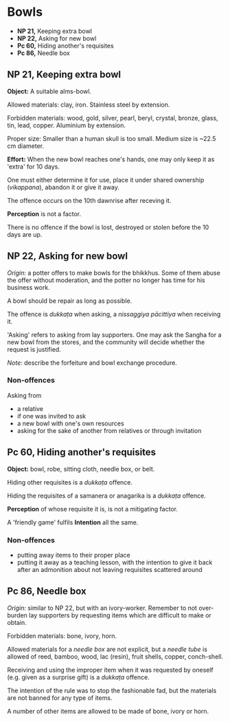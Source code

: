 # Bowls

-   **NP 21,** Keeping extra bowl
-   **NP 22,** Asking for new bowl
-   **Pc 60,** Hiding another's requisites
-   **Pc 86,** Needle box

## NP 21, Keeping extra bowl

**Object:** A suitable alms-bowl.

Allowed materials: clay, iron. Stainless steel by extension.

Forbidden materials: wood, gold, silver, pearl, beryl, crystal, bronze, glass, tin, lead, copper. Aluminium by extension.

Proper size: Smaller than a human skull is too small. Medium size is ~22.5 cm diameter.

**Effort:** When the new bowl reaches one's hands, one may only keep it as 'extra' for 10 days.

One must either determine it for use, place it under shared ownership (*vikappana*), abandon it or give it away.

The offence occurs on the 10th dawnrise after receving it.

**Perception** is not a factor.

There is no offence if the bowl is lost, destroyed or stolen before the 10 days are up.

## NP 22, Asking for new bowl

*Origin:* a potter offers to make bowls for the bhikkhus. Some of them abuse the
offer without moderation, and the potter no longer has time for his business
work.

A bowl should be repair as long as possible.

The offence is *dukkaṭa* when asking, a *nissaggiya pācittiya* when receiving it.

'Asking' refers to asking from lay supporters. One may ask the Sangha for a new
bowl from the stores, and the community will decide whether the request is
justified.

*Note:* describe the forfeiture and bowl exchange procedure.

### Non-offences

Asking from

- a relative
- if one was invited to ask
- a new bowl with one's own resources
- asking for the sake of another from relatives or through invitation

## Pc 60, Hiding another's requisites

**Object:** bowl, robe, sitting cloth, needle box, or belt.

Hiding other requisites is a *dukkaṭa* offence.

Hiding the requisites of a samanera or anagarika is a *dukkaṭa* offence.

**Perception** of whose requisite it is, is not a mitigating factor.

A 'friendly game' fulfils **Intention** all the same.

### Non-offences

- putting away items to their proper place
- putting it away as a teaching lesson, with the intention to give it back after
  an admonition about not leaving requisites scattered around

## Pc 86, Needle box

*Origin:* similar to NP 22, but with an ivory-worker. Remember to not
over-burden lay supporters by requesting items which are difficult to make or
obtain.

Forbidden materials: bone, ivory, horn.

Allowed materials for a *needle box* are not explicit, but a *needle tube* is
allowed of reed, bamboo, wood, lac (resin), fruit shells, copper, conch-shell.

Receiving and using the improper item when it was requested by oneself (e.g.
given as a surprise gift) is a *dukkaṭa* offence.

The intention of the rule was to stop the fashionable fad, but the materials are
not banned for any type of items.

A number of other items are allowed to be made of bone, ivory or horn.

